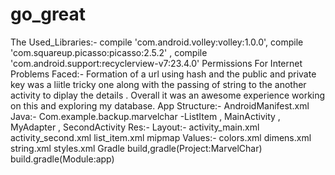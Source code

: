 # go_great
The Used_Libraries:-  compile 'com.android.volley:volley:1.0.0',  compile 'com.squareup.picasso:picasso:2.5.2' , compile 'com.android.support:recyclerview-v7:23.4.0'
Permissions For Internet
Problems Faced:- Formation of a url using hash and the public and private key was a liitle tricky one along with the passing of string to the another activity to diplay the details . Overall it was an awesome experience working on this and exploring my database.
App Structure:- AndroidManifest.xml
  Java:- Com.example.backup.marvelchar -ListItem , 
                                        MainActivity ,
                                        MyAdapter ,
                                        SecondActivity
  Res:-    Layout:-                     activity_main.xml
                                        activity_second.xml
                                        list_item.xml
           mipmap
           Values:-                     colors.xml
                                        dimens.xml
                                        string.xml
                                        styles.xml
  Gradle                                 build,gradle(Project:MarvelChar)
                                         build.gradle(Module:app)
